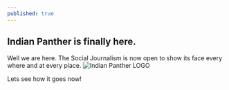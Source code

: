 ```yaml
---
published: true
---
```



## Indian Panther is finally here.
Well we are here. The Social Journalism is now open to show its face every where and at every place. ![Indian Panther LOGO]({{site.baseurl}}img/650logo.png)



Lets see how it goes now!
